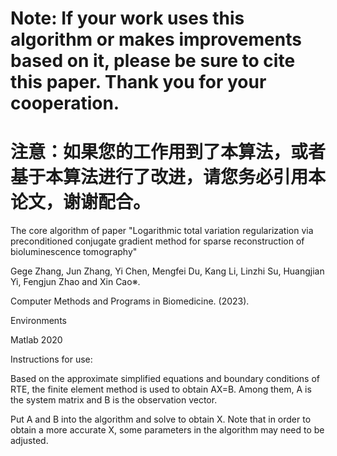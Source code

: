 # Note: If your work uses this algorithm or makes improvements based on it, please be sure to cite this paper. Thank you for your cooperation.

# 注意：如果您的工作用到了本算法，或者基于本算法进行了改进，请您务必引用本论文，谢谢配合。

The core algorithm of paper "Logarithmic total variation regularization via preconditioned conjugate gradient method for sparse reconstruction of bioluminescence tomography"

Gege Zhang, Jun Zhang, Yi Chen, Mengfei Du, Kang Li, Linzhi Su, Huangjian Yi, Fengjun Zhao and Xin Cao※.

Computer Methods and Programs in Biomedicine. (2023).

Environments

Matlab 2020

Instructions for use:

Based on the approximate simplified equations and boundary conditions of RTE, the finite element method is used to obtain AX=B. Among them, A is the system matrix and B is the observation vector.

Put A and B into the algorithm and solve to obtain X. Note that in order to obtain a more accurate X, some parameters in the algorithm may need to be adjusted.
